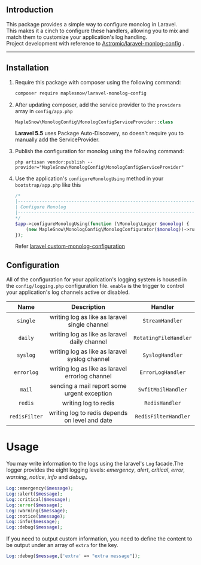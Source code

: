 ## Introduction

This package provides a simple way to configure monolog in Laravel.  
This makes it a cinch to configure these handlers, allowing you to mix and match them to customize your application's log handling.  
Project development with reference to [Astromic/laravel-monlog-config](https://github.com/Astrotomic/laravel-monolog-config) .

-----

## Installation

1. Require this package with composer using the following command:

    ```bash
    composer require maplesnow/laravel-monolog-config
    ```

2. After updating composer, add the service provider to the `providers` array in `config/app.php`

    ```php
    MapleSnow\MonologConfig\MonologConfigServiceProvider::class
    ```

    **Laravel 5.5** uses Package Auto-Discovery, so doesn't require you to manually add the ServiceProvider.

3. Publish the configuration for monolog using the following command:

    ```
    php artisan vendor:publish --provider="MapleSnow\MonologConfig\MonologConfigServiceProvider"
    ```

4. Use the application's `configureMonologUsing` method in your `bootstrap/app.php` like this
    
    ```php
    /*
    |--------------------------------------------------------------------------
    | Configure Monolog
    |--------------------------------------------------------------------------
    */
    $app->configureMonologUsing(function (\Monolog\Logger $monolog) {
        (new MapleSnow\MonologConfig\MonologConfigurator($monolog))->run();
    });

    ```

    Refer [laravel custom-monolog-configuration](https://laravel.com/docs/5.5/errors#custom-monolog-configuration)

## Configuration

All of the configuration for your application's logging system is housed in the `config/logging.php` configuration file. 
`enable` is the trigger to control your application's log channels active or disabled.

| Name      | Description | Handler |
| :------:  | :-----:  | :-----: |
| `single`  | writing log as like as laravel single channel | `StreamHandler` |
| `daily`   | writing log as like as laravel daily channel | `RotatingFileHandler` |
| `syslog`  | writing log as like as laravel syslog channel | `SyslogHandler` |
| `errorlog`| writing log as like as laravel errorlog channel | `ErrorLogHandler` |
| `mail`    | sending a mail report some urgent exception  | `SwfitMailHandler` |
| `redis`   |  writing log to redis  | `RedisHandler` |
| `redisFilter` |  writing log to redis depends on level and date |  `RedisFilterHandler` |

# Usage

You may write information to the logs using the laravel's `Log` facade.The logger provides the eight logging levels: *emergency*, *alert*, *critical*, *error*, *warning*, *notice*, *info* and *debug*。

```php
Log::emergency($message);
Log::alert($message);
Log::critical($message);
Log::error($message);
Log::warning($message);
Log::notice($message);
Log::info($message);
Log::debug($message);
```
If you need to output custom information, you need to define the content to be output under an array of `extra` for the key.

```php
Log::debug($message,['extra' => "extra message"]);
```
